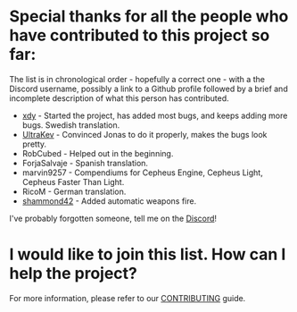 # Special thanks for all the people who have contributed to this project so far:
The list is in chronological order - hopefully a correct one - with a the Discord username, possibly a link to a Github profile followed by a brief and incomplete description of what this person has contributed.

* [xdy](https://github.com/xdy/) - Started the project, has added most bugs, and keeps adding more bugs. Swedish translation.
* [UltraKev](https://github.com/UltraKev/) - Convinced Jonas to do it properly, makes the bugs look pretty.
* RobCubed - Helped out in the beginning.
* ForjaSalvaje - Spanish translation.
* marvin9257 - Compendiums for Cepheus Engine, Cepheus Light, Cepheus Faster Than Light.
* RicoM - German translation.
* [shammond42](https://github.com/shammond42/) - Added automatic weapons fire.

I've probably forgotten someone, tell me on the [Discord](https://discord.gg/VNFUvjv)!

# I would like to join this list. How can I help the project?

For more information, please refer to our [CONTRIBUTING](CONTRIBUTING.md) guide.
